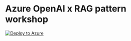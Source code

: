 # Azure OpenAI x RAG pattern workshop

<a href="https://portal.azure.com/#create/Microsoft.Template/uri/https%3A%2F%2Fstyokosandbox.blob.core.windows.net%2Farm-templates%2Faoai-workshop-template.json" target="_blank" rel="noopener" ><img src="https://aka.ms/deploytoazurebutton" alt="Deploy to Azure"/></a>
